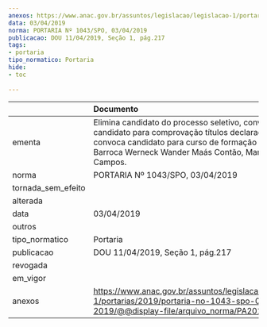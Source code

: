```yaml
---
anexos: https://www.anac.gov.br/assuntos/legislacao/legislacao-1/portarias/2019/portaria-no-1043-spo-03-04-2019/@@display-file/arquivo_norma/PA2019-1043.pdf
data: 03/04/2019
norma: PORTARIA Nº 1043/SPO, 03/04/2019
publicacao: DOU 11/04/2019, Seção 1, pág.217
tags:
- portaria
tipo_normatico: Portaria
hide: 
- toc 
 
---
```


|                    | Documento                                                                                                                                                                                                  |
|:-------------------|:-----------------------------------------------------------------------------------------------------------------------------------------------------------------------------------------------------------|
| ementa             | Elimina candidato do processo seletivo, convoca candidato para comprovação títulos declarados e convoca candidato para curso de formação - Danilo Barroca Werneck Wander Maás Contão, Marcos Baeta Campos. |
| norma              | PORTARIA Nº 1043/SPO, 03/04/2019                                                                                                                                                                           |
| tornada_sem_efeito |                                                                                                                                                                                                            |
| alterada           |                                                                                                                                                                                                            |
| data               | 03/04/2019                                                                                                                                                                                                 |
| outros             |                                                                                                                                                                                                            |
| tipo_normatico     | Portaria                                                                                                                                                                                                   |
| publicacao         | DOU 11/04/2019, Seção 1, pág.217                                                                                                                                                                           |
| revogada           |                                                                                                                                                                                                            |
| em_vigor           |                                                                                                                                                                                                            |
| anexos             | https://www.anac.gov.br/assuntos/legislacao/legislacao-1/portarias/2019/portaria-no-1043-spo-03-04-2019/@@display-file/arquivo_norma/PA2019-1043.pdf                                                       |